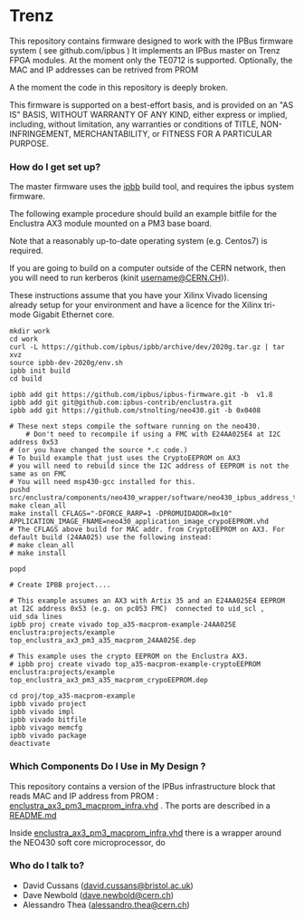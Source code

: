 # Trenz

This repository contains firmware designed to work with the IPBus firmware system ( see github.com/ipbus )
It implements an IPBus master on Trenz FPGA modules. At the moment only the TE0712 is supported.
Optionally, the MAC and IP addresses can be retrived from PROM

A the moment the code in this repository is deeply broken.

This firmware is supported on
a best-effort basis, and is provided on an "AS IS" BASIS, WITHOUT
WARRANTY OF ANY KIND, either express or implied, including, without
limitation, any warranties or conditions of TITLE, NON-INFRINGEMENT,
MERCHANTABILITY, or FITNESS FOR A PARTICULAR PURPOSE.

### How do I get set up? ###

The master firmware uses the [ipbb](https://github.com/ipbus/ipbb) build tool, and requires the ipbus system firmware.

The following example procedure should build an example bitfile for the Enclustra AX3 module mounted on a PM3 base board.

Note that a reasonably up-to-date operating system (e.g. Centos7) is required.    

If you are going to build on a computer outside of the CERN network, then you will need to run kerberos (kinit username@CERN.CH)).

These instructions assume that you have your Xilinx Vivado licensing already setup for your environment and have a licence for the Xilinx tri-mode Gigabit Ethernet core.

	mkdir work
	cd work
	curl -L https://github.com/ipbus/ipbb/archive/dev/2020g.tar.gz | tar xvz
	source ipbb-dev-2020g/env.sh 
	ipbb init build
	cd build

	ipbb add git https://github.com/ipbus/ipbus-firmware.git -b  v1.8
	ipbb add git git@github.com:ipbus-contrib/enclustra.git 
	ipbb add git https://github.com/stnolting/neo430.git -b 0x0408
	
	# These next steps compile the software running on the neo430. 
        # Don't need to recompile if using a FMC with E24AA025E4 at I2C address 0x53
	# (or you have changed the source *.c code.)
	# To build example that just uses the CryptoEEPROM on AX3 
	# you will need to rebuild since the I2C address of EEPROM is not the same as on FMC
	# You will need msp430-gcc installed for this.
	pushd src/enclustra/components/neo430_wrapper/software/neo430_ipbus_address_terminal/
	make clean_all 
	make install CFLAGS="-DFORCE_RARP=1 -DPROMUIDADDR=0x10" APPLICATION_IMAGE_FNAME=neo430_application_image_crypoEEPROM.vhd
	# The CFLAGS above build for MAC addr. from CryptoEEPROM on AX3. For default build (24AA025) use the following instead: 
	# make clean_all
	# make install

	popd

	# Create IPBB project....

	# This example assumes an AX3 with Artix 35 and an E24AA025E4 EEPROM at I2C address 0x53 (e.g. on pc053 FMC)  connected to uid_scl , uid_sda lines 
	ipbb proj create vivado top_a35-macprom-example-24AA025E enclustra:projects/example top_enclustra_ax3_pm3_a35_macprom_24AA025E.dep

	# This example uses the crypto EEPROM on the Enclustra AX3.
	# ipbb proj create vivado top_a35-macprom-example-cryptoEEPROM enclustra:projects/example top_enclustra_ax3_pm3_a35_macprom_crypoEEPROM.dep

	cd proj/top_a35-macprom-example
	ipbb vivado project
	ipbb vivado impl
	ipbb vivado bitfile
	ipbb vivago memcfg
	ipbb vivado package
	deactivate

### Which Components Do I Use in My Design ? ###

This repository contains a version of the IPBus infrastructure block that reads MAC and IP address from PROM : [enclustra_ax3_pm3_macprom_infra.vhd](boards/enclustra_ax3_pm3/synth/firmware/hdl/enclustra_ax3_pm3_macprom_infra.vhd) . The ports are described in a [README.md](boards/enclustra_ax3_pm3/synth/firmware/hdl/README.md)

Inside [enclustra_ax3_pm3_macprom_infra.vhd](boards/enclustra_ax3_pm3/synth/firmware/hdl/enclustra_ax3_pm3_macprom_infra.vhd) there is a wrapper around the NEO430 soft core microprocessor, do

### Who do I talk to? ###

* David Cussans (david.cussans@bristol.ac.uk)
* Dave Newbold (dave.newbold@cern.ch)
* Alessandro Thea (alessandro.thea@cern.ch)

